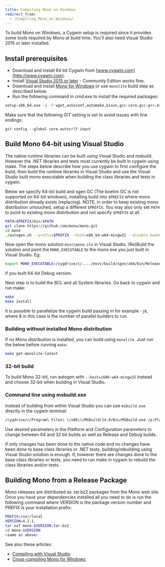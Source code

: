 ```yaml
---
title: Compiling Mono on Windows
redirect_from:
  - /Compiling_Mono_on_Windows/
---
```


To build Mono on Windows, a Cygwin setup is required since it provides some tools required by Mono at build time. You'll also need Visual Studio 2015 or later installed.

## Install prerequisites

* Download and install 64 bit Cygwin from [www.cygwin.com](http://www.cygwin.com).
* Install [Visual Studio 2015 or later](https://www.visualstudio.com) - Community Edition works fine.
* Download and install [Mono for Windows](/docs/getting-started/install/windows/) or use `monolite` build step as described below.
* Run the following command in cmd.exe to install the required packages:

``` bash
setup-x86_64.exe -q -P wget,autoconf,automake,bison,gcc-core,gcc-g++,mingw64-i686-runtime,mingw64-i686-binutils,mingw64-i686-gcc-core,mingw64-i686-gcc-g++,mingw64-i686-pthreads,mingw64-i686-w32api,mingw64-x86_64-runtime,mingw64-x86_64-binutils,mingw64-x86_64-gcc-core,mingw64-x86_64-gcc-g++,mingw64-x86_64-pthreads,mingw64-x86_64-w32api,libtool,make,python,gettext-devel,gettext,intltool,libiconv,pkg-config,git,curl,libxslt,bc,patch
```

Make sure that the following GIT setting is set to avoid issues with line endings:

`git config --global core.autocrlf input`

## Build Mono 64-bit using Visual Studio

The native runtime libraries can be built using Visual Studio and msbuild. However the .NET libraries and tests must currently be built in cygwin using make. The steps below describe how you use cygwin to first configure the build, then build the runtime libraries in Visual Studio and use the Visual Studio built mono executable when building the class libraries and tests in cygwin.

Below we specify 64-bit build and sgen GC (The boehm GC is not supported on 64-bit windows), installing build into `$PREFIX` where mono distribution already exists (replacing). NOTE, in order to keep existing mono distribution untouched, setup a different
`$PREFIX`. You may also only set `PATH` to point to existing mono distribution and not specify `$PREFIX` at all.

``` bash
PATH=$PREFIX/bin:$PATH
git clone https://github.com/mono/mono.git
cd mono
./autogen.sh --prefix=$PREFIX --host=x86_64-w64-mingw32 --disable-boehm
```

Now open the mono solution `msvc\mono.sln` in Visual Studio. (Re)Build the solution and point the `MONO_EXECUTABLE` to the mono exe you just built in Visual Studio. Eg:

```bash
export MONO_EXECUTABLE=/cygdrive/c/..../msvc/build/sgen/x64/bin/Release/mono-sgen.exe
```

if you built 64-bit Debug version.

Next step is to build the BCL and all System libraries. Go back to cygwin and run make:

``` bash
make
make install
```

It is possible to parallelize the cygwin build passing in for example `-j8`,  where 8 in this case is the number of parallel builders to run.

### Building without installed Mono distribution

If no Mono distribution is installed, you can build using `monolite`. Just run the below before running `make`:

``` bash
make get-monolite-latest
```

### 32-bit build

To build Mono 32-bit, run autogen with `--host=i686-w64-mingw32` instead and choose 32-bit when building in Visual Studio.

### Command line using msbuild.exe

Instead of building from within Visual Studio you can use `msbuild.exe` directly in the cygwin terminal:

``` bash
/cygdrive/c/Program\ Files\ \(x86\)/MSBuild/14.0/Bin/MSBuild.exe /p:PlatformToolset=v140 /p:Platform=x64 /p:Configuration=Release /p:MONO_TARGET_GC=sgen msvc/mono.sln
```

Use desired parameters in the Platform and Configuration parameters to change between 64 and 32 bit builds as well as Release and Debug builds.

If only changes has been done to the native code and no changes have been
done to base class libraries or .NET tests, building/rebuilding using Visual Studio solution
is enough. If, however there are changes done to the base class libraries or tests, you need to run make in cygwin to rebuild the class libraries and/or tests.

## Building Mono from a Release Package

Mono releases are distributed as .tar.bz2 packages from the Mono web site. Once you have your dependencies installed all you need to do is run the following command where VERSION is the package version number and PREFIX is your installation prefix:

``` bash
PREFIX=/usr/local
VERSION=4.2.1
tar xvf mono-$VERSION.tar.bz2
cd mono-$VERSION
<same as above>
```

See also these articles:

* [Compiling with Visual Studio](/docs/compiling-mono/windows/compiling-with-visualstudio/)
* [Cross-compiling Mono for Windows](/docs/compiling-mono/windows/cross-compiling-mono-for-windows/)
